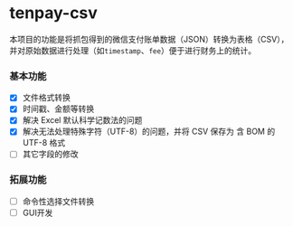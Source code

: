 # tenpay-csv
本项目的功能是将抓包得到的微信支付账单数据（JSON）转换为表格（CSV），并对原始数据进行处理（如`timestamp`、`fee`）便于进行财务上的统计。

### 基本功能

- [x] 文件格式转换
- [x] 时间戳、金额等转换
- [x] 解决 Excel 默认科学记数法的问题
- [x] 解决无法处理特殊字符（UTF-8）的问题，并将 CSV 保存为 含 BOM 的 UTF-8 格式
- [ ] 其它字段的修改

### 拓展功能

- [ ] 命令性选择文件转换
- [ ] GUI开发